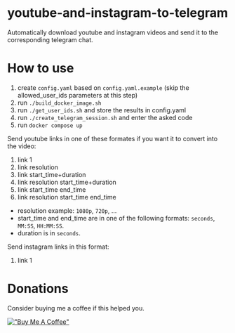 # youtube-and-instagram-to-telegram
Automatically download youtube and instagram videos and send it to the corresponding telegram chat.

# How to use

1. create `config.yaml` based on `config.yaml.example` (skip the allowed_user_ids parameters at this step)
2. run `./build_docker_image.sh`
3. run `./get_user_ids.sh` and store the results in config.yaml
4. run `./create_telegram_session.sh` and enter the asked code
5. run `docker compose up`

Send youtube links in one of these formates if you want it to convert into the video:
1. link 1
2. link resolution
3. link start_time+duration
4. link resolution start_time+duration
5. link start_time end_time
6. link resolution start_time end_time

- resolution example: `1080p`, `720p`, ...
- start_time and end_time are in one of the following formats: `seconds`, `MM:SS`, `HH:MM:SS`.
- duration is in `seconds`.

Send instagram links in this format:
1. link 1

# Donations
Consider buying me a coffee if this helped you.

[!["Buy Me A Coffee"](https://www.buymeacoffee.com/assets/img/custom_images/orange_img.png)](https://www.buymeacoffee.com/aflt)
